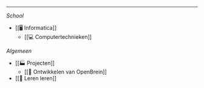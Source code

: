 
---
*School*
* [[🖥️ Informatica]]
	* [[💻 Computertechnieken]]

*Algemeen*
* [[🏭 Projecten]]
	* [[🧠 Ontwikkelen van OpenBrein]]
* [[🎒 Leren leren]]
